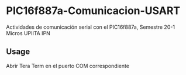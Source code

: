 # PIC16f887a-Comunicacion-USART
Actividades de comunicación serial con el PIC16f887a, Semestre 20-1 Micros UPIITA IPN

## Usage
Abrir Tera Term en el puerto COM correspondiente
